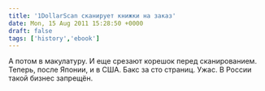 ```yaml
---
title: '1DollarScan сканирует книжки на заказ'
date: Mon, 15 Aug 2011 15:28:50 +0000
draft: false
tags: ['history','ebook']
---
```


А потом в макулатуру. И еще срезают корешок перед сканированием. Теперь, после Японии, и в США. Бакс за сто страниц. Ужас. В России такой бизнес запрещён.